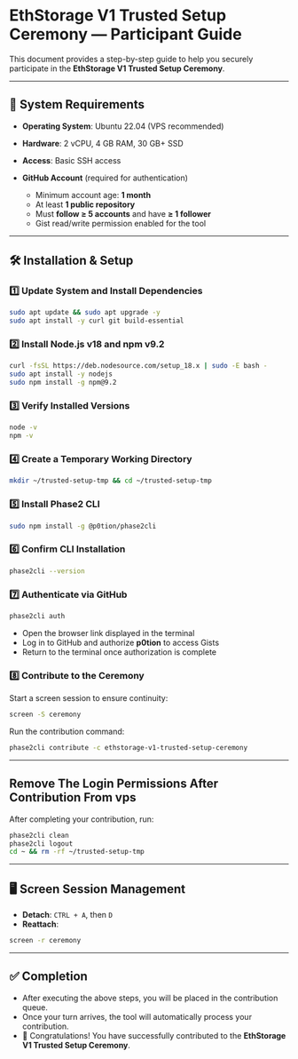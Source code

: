 # EthStorage V1 Trusted Setup Ceremony — Participant Guide

This document provides a step-by-step guide to help you securely participate in the **EthStorage V1 Trusted Setup Ceremony**.

---

## 📌 System Requirements

* **Operating System**: Ubuntu 22.04 (VPS recommended)
* **Hardware**: 2 vCPU, 4 GB RAM, 30 GB+ SSD
* **Access**: Basic SSH access
* **GitHub Account** (required for authentication)

  * Minimum account age: **1 month**
  * At least **1 public repository**
  * Must **follow ≥ 5 accounts** and have **≥ 1 follower**
  * Gist read/write permission enabled for the tool

---

## 🛠 Installation & Setup

### 1️⃣ Update System and Install Dependencies

```bash
sudo apt update && sudo apt upgrade -y
sudo apt install -y curl git build-essential
```

### 2️⃣ Install Node.js v18 and npm v9.2

```bash
curl -fsSL https://deb.nodesource.com/setup_18.x | sudo -E bash -
sudo apt install -y nodejs
sudo npm install -g npm@9.2
```

### 3️⃣ Verify Installed Versions

```bash
node -v
npm -v
```

### 4️⃣ Create a Temporary Working Directory

```bash
mkdir ~/trusted-setup-tmp && cd ~/trusted-setup-tmp
```

### 5️⃣ Install Phase2 CLI

```bash
sudo npm install -g @p0tion/phase2cli
```

### 6️⃣ Confirm CLI Installation

```bash
phase2cli --version
```

### 7️⃣ Authenticate via GitHub

```bash
phase2cli auth
```

* Open the browser link displayed in the terminal
* Log in to GitHub and authorize **p0tion** to access Gists
* Return to the terminal once authorization is complete

### 8️⃣ Contribute to the Ceremony

Start a screen session to ensure continuity:

```bash
screen -S ceremony
```

Run the contribution command:

```bash
phase2cli contribute -c ethstorage-v1-trusted-setup-ceremony
```

---

##  Remove The Login Permissions After Contribution From vps

After completing your contribution, run:

```bash
phase2cli clean
phase2cli logout
cd ~ && rm -rf ~/trusted-setup-tmp
```

---

## 🖥 Screen Session Management

* **Detach**: `CTRL + A`, then `D`
* **Reattach**:

```bash
screen -r ceremony
```

---

## ✅ Completion

* After executing the above steps, you will be placed in the contribution queue.
* Once your turn arrives, the tool will automatically process your contribution.
* 🎉 Congratulations! You have successfully contributed to the **EthStorage V1 Trusted Setup Ceremony**.


